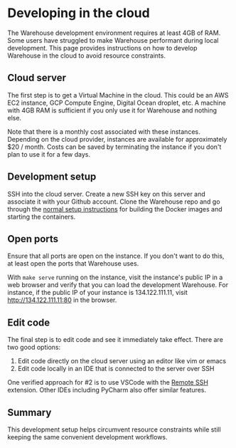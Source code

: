 # Developing in the cloud

The Warehouse development environment requires at least 4GB of RAM. Some users
have struggled to make Warehouse performant during local development. This
page provides instructions on how to develop Warehouse in the cloud to avoid
resource constraints.

## Cloud server

The first step is to get a Virtual Machine in the cloud. This could be an AWS
EC2 instance, GCP Compute Engine, Digital Ocean droplet, etc. A machine with
4GB RAM is sufficient if you only use it for Warehouse and nothing else.

Note that there is a monthly cost associated with these instances. Depending
on the cloud provider, instances are available for approximately $20 / month.
Costs can be saved by terminating the instance if you don't plan to use it
for a few days.

## Development setup

SSH into the cloud server. Create a new SSH key on this server and associate
it with your Github account. Clone the Warehouse repo and go through the
[normal setup instructions](getting-started.md#running-the-warehouse-container-and-services) for building
the Docker images and starting the containers.

## Open ports

Ensure that all ports are open on the instance. If you don't want to do this,
at least open the ports that Warehouse uses.

With `make serve` running on the instance, visit the instance's public IP
in a web browser and verify that you can load the development Warehouse.
For instance, if the public IP of your instance is 134.122.111.11, visit
http://134.122.111.11:80 in the browser.

## Edit code

The final step is to edit code and see it immediately take effect. There are
two good options:

1. Edit code directly on the cloud server using an editor like vim or emacs
2. Edit code locally in an IDE that is connected to the server over SSH

One verified approach for #2 is to use VSCode with the [Remote SSH](https://code.visualstudio.com/docs/remote/ssh)
extension. Other IDEs including PyCharm also offer similar features.

## Summary

This development setup helps circumvent resource constraints while still
keeping the same convenient development workflows.
